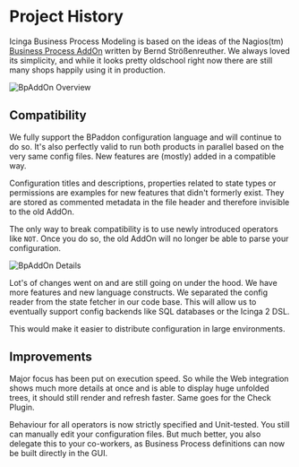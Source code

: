 # Project History

Icinga Business Process Modeling is based on the ideas of the Nagios(tm) [Business
Process AddOn](http://bp-addon.monitoringexchange.org/) written by Bernd
Strößenreuther. We always loved its simplicity, and while it looks pretty
oldschool right now there are still many shops happily using it in production.

![BpAddOn Overview](screenshot/81_history/8101_bpaddon-overview.png)

## Compatibility

We fully support the BPaddon configuration language and will continue to do so.
It's also perfectly valid to run both products in parallel based on the very same
config files. New features are (mostly) added in a compatible way.

Configuration titles and descriptions, properties related to state types or
permissions are examples for new features that didn't formerly exist. They are
stored as commented metadata in the file header and therefore invisible to the
old AddOn.

The only way to break compatibility is to use newly introduced operators like
`NOT`. Once you do so, the old AddOn will no longer be able to parse your
configuration.

![BpAddOn Details](screenshot/81_history/8102_bpaddon-detail.png)

Lot's of changes went on and are still going on under the hood. We have more
features and new language constructs. We separated the config reader from the
state fetcher in our code base. This will allow us to eventually support config
backends like SQL databases or the Icinga 2 DSL.

This would make it easier to distribute configuration in large environments.

## Improvements

Major focus has been put on execution speed. So while the Web integration shows
much more details at once and is able to display huge unfolded trees, it should
still render and refresh faster. Same goes for the Check Plugin.

Behaviour for all operators is now strictly specified and Unit-tested. You still
can manually edit your configuration files. But much better, you also delegate
this to your co-workers, as Business Process definitions can now be built directly
in the GUI.
